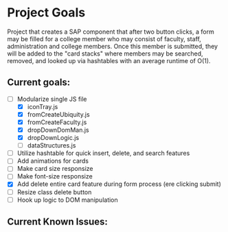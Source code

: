 # Project Goals
Project that creates a SAP component that after two button clicks, a form may be filled for a
college member who may consist of faculty, staff, administration and college members. Once this
member is submitted, they will be added to the "card stacks" where members may be searched,
removed, and looked up via hashtables with an average runtime of O(1).

## Current goals: 
- [ ] Modularize single JS file
  - [X] iconTray.js
  - [X] fromCreateUbiquity.js
  - [X] fromCreateFaculty.js
  - [X] dropDownDomMan.js
  - [X] dropDownLogic.js
  - [ ] dataStructures.js
- [ ] Utilize hashtable for quick insert, delete, and search features
- [ ] Add animations for cards
- [ ] Make card size responsize
- [ ] Make font-size responsize
- [X] Add delete entire card feature during form process (ere clicking submit)
- [ ] Resize class delete button
- [ ] Hook up logic to DOM manipulation

## Current Known Issues:
